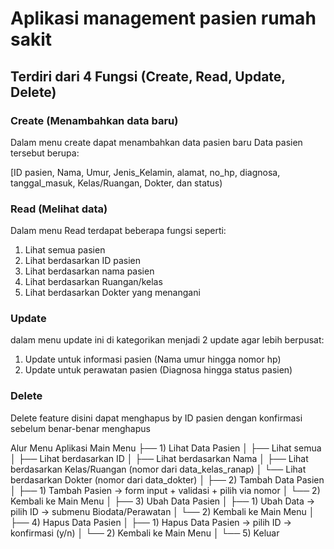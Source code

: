 # Aplikasi management pasien rumah sakit

## Terdiri dari 4 Fungsi (Create, Read, Update, Delete)

### Create (Menambahkan data baru)
Dalam menu create dapat menambahkan data pasien baru
Data pasien tersebut berupa:

[ID pasien, Nama, Umur, Jenis_Kelamin, alamat, no_hp, diagnosa, tanggal_masuk, Kelas/Ruangan, Dokter, dan status)

### Read (Melihat data)
Dalam menu Read terdapat beberapa fungsi seperti:
1. Lihat semua pasien
2. Lihat berdasarkan ID pasien
3. Lihat berdasarkan nama pasien
4. Lihat berdasarkan Ruangan/kelas
5. Lihat berdasarkan Dokter yang menangani

### Update
dalam menu update ini di kategorikan menjadi 2 update agar lebih berpusat:
1. Update untuk informasi pasien (Nama umur hingga nomor hp)
2. Update untuk perawatan pasien (Diagnosa hingga status pasien)

### Delete
Delete feature disini dapat menghapus by ID pasien dengan konfirmasi sebelum benar-benar menghapus


Alur Menu Aplikasi 
Main Menu
├── 1) Lihat Data Pasien
│   ├── Lihat semua
│   ├── Lihat berdasarkan ID
│   ├── Lihat berdasarkan Nama
│   ├── Lihat berdasarkan Kelas/Ruangan (nomor dari data_kelas_ranap)
│   └── Lihat berdasarkan Dokter (nomor dari data_dokter)
│
├── 2) Tambah Data Pasien
│   ├── 1) Tambah Pasien → form input + validasi + pilih via nomor
│   └── 2) Kembali ke Main Menu
│
├── 3) Ubah Data Pasien
│   ├── 1) Ubah Data → pilih ID → submenu Biodata/Perawatan
│   └── 2) Kembali ke Main Menu
│
├── 4) Hapus Data Pasien
│   ├── 1) Hapus Data Pasien → pilih ID → konfirmasi (y/n)
│   └── 2) Kembali ke Main Menu
│
└── 5) Keluar
